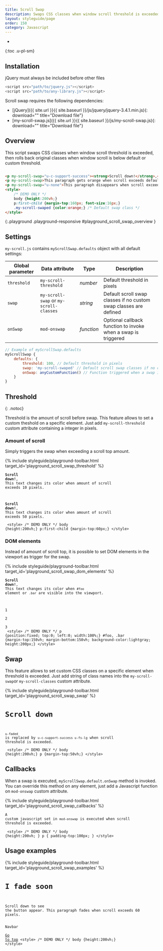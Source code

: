 ```yaml
---
title: Scroll Swap
description: Swaps CSS classes when window scroll threshold is exceeded
layout: styleguide/page
order: 150
category: Javascript
---
```

* 
{:toc .u-pl-sm}

## Installation 

jQuery must always be included before other files

```javascript
<script src="path/to/jquery.js"></script>
<script src="path/to/any-library.js"></script>
```

Scroll swap requires the following dependencies:

* [jQuery]({{ site.url }}{{ site.baseurl }}/js/jquery/jquery-3.4.1.min.js){: download="" title="Download file"}
* [my-scroll-swap.js]({{ site.url }}{{ site.baseurl }}/js/my-scroll-swap.js){: download="" title="Download file"}

## Overview

This script swaps CSS classes when window scroll threshold is exceeded, then rolls back original classes when window scroll is below default or custom threshold.

```html

<p my-scroll-swap="u-c-support-success"><strong>Scroll down!</strong>,<br>This text changes its color when amount of scroll exceeds 100 pixels.<br><code>u-c-support-success</code> replaces current classes.</p>
<p my-scroll-swap>This paragraph gets orange when scroll exceeds default threshold because the default swap class is <code>u-c-support-warning</code>.</p>
<p my-scroll-swap="u-none">This paragraph disappears when scroll exceeds default threshold.</p>
<style>
    /* DEMO ONLY */
    body {height:200vh;}
    p:first-child {margin-top:160px; font-size:16px;}
    .my-scroll-swaped {color:orange;} /* Default swap class */
</style>
```
{:.playground .playground-responsive #playground_scroll_swap_overview }

## Settings

`my-scroll.js` contains `myScrollSwap.defaults` object with all default settings:

| Global parameter | Data attribute | Type | Description |
|-|-|-|-|
| `threshold` | `my-scroll-threshold` |  _number_ | Default threshold in pixels |
| `swap` | `my-scroll-swap` or `my-scroll-classes` |  _string_ | Default scroll swap classes if no custom swap classes are defined |
| `onSwap` | `mod-onswap` |  _function_ | Optional callback function to invoke when a swap is triggered |

```javascript
// Example of myScrollSwap.defaults
myScrollSwap {
    defaults: {
        threshold: 100, // Default threshold in pixels
        swap: 'my-scroll-swaped' // Default scroll swap classes if no custom swap classes are defined
        onSwap: anyCustomFunction() // Function triggered when a swap is executed
    }
}

```

## Threshold
{: .notoc}

Threshold is the amount of scroll before swap. This feature allows to set a custom theshold on a specific element. Just add `my-scroll-threshold` custom attribute containing a integer in pixels.

### Amount of scroll

Simply triggers the swap when exceeding a scroll top amount.

{% include styleguide/playground-toolbar.html target_id='playground_scroll_swap_threshold' %}
<code class="playground" id="playground_scroll_swap_threshold" data-language="html" data-padding>
    <p my-scroll-swap="u-c-support-success" my-scroll-threshold="10"><strong>Scroll down!</strong>,<br>This text changes its color when amount of scroll exceeds 10 pixels.</p>
    <p my-scroll-swap="u-c-support-success" my-scroll-threshold="50"><strong>Scroll down!</strong>,<br>This text changes its color when amount of scroll exceeds 50 pixels.</p>
    &lt;style&gt;
        /* DEMO ONLY */
        body {height:200vh;}
        p:first-child {margin-top:60px;}
    &lt;/style&gt;
</code>

### DOM elements

Instead of amount of scroll top, it is possible to set DOM elements in the viewport as trigger for the swap.

{% include styleguide/playground-toolbar.html target_id='playground_scroll_swap_dom_elements' %}
<code class="playground" id="playground_scroll_swap_dom_elements" data-language="html" data-padding>
    <p my-scroll-swap="u-c-support-success" my-scroll-threshold="#foo, .bar"><strong>Scroll down!</strong>,<br>This text changes its color when <code>#foo</code> element or <code>.bar</code> are visible into the viewport.</p>
    <div id="foo"></div>
    <div class="bar">1</div>
    <div class="bar">2</div>
    <div class="bar">3</div>
    &lt;style&gt;
        /* DEMO ONLY */
        p {position:fixed; top:0; left:0; width:100%;}
        #foo, .bar {margin-top:150vh; margin-bottom:150vh; background-color:lightgray; height:200px;}
    &lt;/style&gt;
</code>

## Swap

This feature allows to set custom CSS classes on a specific element when threshold is exceeded. Just add string of class names into the `my-scroll-swap`or `my-scroll-classes` custom attribute.

{% include styleguide/playground-toolbar.html target_id='playground_scroll_swap_swap' %}
<code class="playground" id="playground_scroll_swap_swap" data-language="html" data-padding>
    <h1>Scroll down</h1>
    <p class="u-faded" my-scroll-swap="u-c-support-success u-fs-lg"><code>u-faded</code> is replaced by <code>u-c-support-success u-fs-lg</code> when scroll threshold is exceeded.</p>
    &lt;style&gt;
        /* DEMO ONLY */
        body {height:200vh;}
        p {margin-top:50vh;}
    &lt;/style&gt;
</code>

## Callbacks

When a swap is executed, `myScrollSwap.default.onSwap` method is invoked. You can override this method on any element, just add a Javascript function on `mod-onswap` custom attribute.

{% include styleguide/playground-toolbar.html target_id='playground_scroll_swap_callbacks' %}
<code class="playground" id="playground_scroll_swap_callbacks" data-language="html" data-padding>
    <p my-scroll-swap="u-c-support-success" mod-onswap="console.log('Swapped')">A custom javascript set in <code>mod-onswap</code> is executed when scroll threshold is exceeded.</p>
    &lt;style&gt;
        /* DEMO ONLY */
        body {height:200vh; }
        p { padding-top:100px; }
    &lt;/style&gt;
</code>

## Usage examples

{% include styleguide/playground-toolbar.html target_id='playground_scroll_swap_examples' %}
<code class="playground" id="playground_scroll_swap_examples" data-language="html" data-padding>
    <h1 my-scroll-swap="u-faded" my-scroll-threshold="1">I fade soon</h1>
    <p my-scroll-swap="u-faded" my-scroll-threshold="60">Scroll down to see the button appear. This paragraph fades when scroll exceeds 60 pixels.</p>
    <nav class="u-none" my-scroll-swap="u-fixed u-top-0 u-left-0 u-w-100 u-p-sm u-c-neutral-light-max u-bc-neutral-dark-4" my-scroll-threshold="10">Navbar</nav>
    <a href="#" class="u-none" my-scroll-swap="my-btn mod-sm u-fixed u-bottom-sm u-right-sm">Go to top</a>
    &lt;style&gt;
        /* DEMO ONLY */
        body {height:200vh;}
    &lt;/style&gt;
</code>


